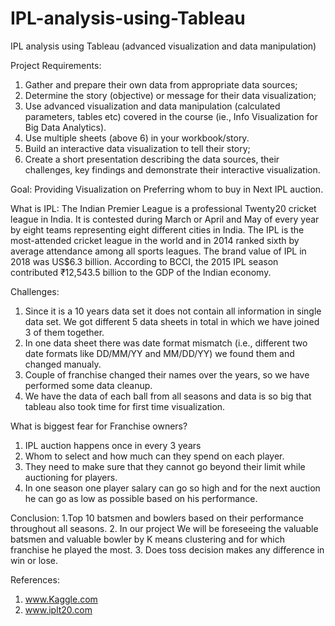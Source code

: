 # IPL-analysis-using-Tableau
IPL analysis using Tableau (advanced visualization and data manipulation)

Project Requirements:
1.	Gather and prepare their own data from appropriate data sources;
2.	Determine the story (objective) or message for their data visualization;
3.	Use advanced visualization and data manipulation (calculated parameters, tables etc) covered in the course (ie., Info Visualization for Big Data Analytics). 
4.	Use multiple sheets (above 6) in your workbook/story.
5.	Build an interactive data visualization to tell their story;
6.	Create a short presentation describing the data sources, their challenges, key findings and demonstrate their interactive visualization.


Goal:  Providing Visualization on Preferring whom to buy in Next IPL auction.

What is IPL:
The Indian Premier League is a professional Twenty20 cricket league in India.
It is contested during March or April and May of every year by eight teams representing eight different cities in India.
The IPL is the most-attended cricket league in the world and in 2014 ranked sixth by average attendance among all sports leagues.
The brand value of IPL in 2018 was US$6.3 billion.
According to BCCI, the 2015 IPL season contributed ₹12,543.5 billion to the GDP of the Indian economy.

Challenges: 
1. Since it is a 10 years data set it does not contain all information in single data set. We got different 5 data sheets in total in which we have joined 3 of them together.
2. In one data sheet there was date format mismatch (i.e., different two date formats like DD/MM/YY and MM/DD/YY) we found them and changed manualy.
3. Couple of franchise changed their names over the years, so we have performed some data cleanup.
4. We have the data of each ball from all seasons and data is so big that tableau also took time for first time visualization.

What is biggest fear for Franchise owners?
1. IPL auction happens once in every 3 years 
2. Whom to select and how much can they spend on each player.
3. They need to make sure that they cannot go beyond their limit while auctioning for players.
4. In one season one player salary can go so high and for the next auction he can go as low as possible based on his performance.

Conclusion: 
1.Top 10 batsmen and bowlers based on their performance throughout all seasons. 
2. In our project We will be foreseeing the valuable batsmen and valuable bowler by K means clustering and for which franchise he played the most.
3. Does toss decision makes any difference in win or lose.

References:
1. www.Kaggle.com
2. www.iplt20.com
